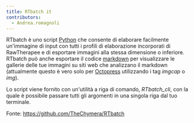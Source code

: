 ```yaml
---
title: RTbatch it
contributors:
  - Andrea.romagnoli
---
```


RTbatch è uno script
[Python](https://en.wikipedia.org/wiki/Python_(programming_language))
che consente di elaborare facilmente un'immagine di input con tutti i
profili di elaborazione incorporati di RawTherapee e di esportare
immagini alla stessa dimensione o inferiore. RTbatch può anche esportare
il codice [markdown](https://en.wikipedia.org/wiki/Markdown) per
visualizzare le gallerie delle tue immagini su siti web che analizzano
il markdown (attualmente questo è vero solo per
[Octopress](http://octopress.org/) utilizzando i tag *imgcap* o *img*).

Lo script viene fornito con un'utilità a riga di comando, *RTbatch_cli*,
con la quale è possibile passare tutti gli argomenti in una singola riga
dal tuo terminale.

Fonte: <https://github.com/TheChymera/RTbatch>

